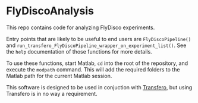 FlyDiscoAnalysis
================

This repo contains code for analyzing FlyDisco experiments.

Entry points that are likely to be useful to end users are `FlyDiscoPipeline()` and
`run_transfero_FlyDiscoPipeline_wrapper_on_experiment_list()`.  See the `help` documentation of those functions for more
details.

To use these functions, start Matlab, `cd` into the root of the repository, and execute the `modpath` command.
This will add the required folders to the Matlab path for the current Matlab session.

This software is designed to be used in conjuction with [Transfero](https://github.com/JaneliaSciComp/transfero), but
using Transfero is in no way a requirement.
